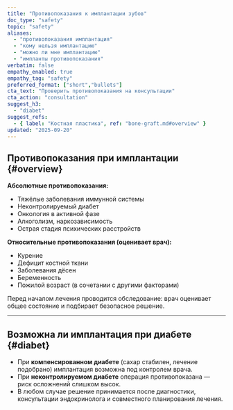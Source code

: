 ```yaml
---
title: "Противопоказания к имплантации зубов"
doc_type: "safety"
topic: "safety"
aliases:
  - "противопоказания имплантация"
  - "кому нельзя имплантацию"
  - "можно ли мне имплантацию"
  - "импланты противопоказания"
verbatim: false
empathy_enabled: true
empathy_tag: "safety"
preferred_format: ["short","bullets"]
cta_text: "Проверить противопоказания на консультации"
cta_action: "consultation"
suggest_h3:
  - "diabet"
suggest_refs:
  - { label: "Костная пластика", ref: "bone-graft.md#overview" }
updated: "2025-09-20"
---
```


## Противопоказания при имплантации {#overview}
**Абсолютные противопоказания:**  
- Тяжёлые заболевания иммунной системы  
- Неконтролируемый диабет  
- Онкология в активной фазе  
- Алкоголизм, наркозависимость  
- Острая стадия психических расстройств  

**Относительные противопоказания (оценивает врач):**  
- Курение  
- Дефицит костной ткани  
- Заболевания дёсен  
- Беременность  
- Пожилой возраст (в сочетании с другими факторами)  

Перед началом лечения проводится обследование: врач оценивает общее состояние и подбирает безопасное решение.

---

## Возможна ли имплантация при диабете {#diabet}
<!-- aliases: ["импланты при диабете","можно ли импланты диабет","диабет имплантация зубов","диабетики и импланты","имплантация сахарный диабет","можно ли импланты при сахарном диабете","имплантация при диабете 2 типа"] -->
- При **компенсированном диабете** (сахар стабилен, лечение подобрано) имплантация возможна под контролем врача.  
- При **неконтролируемом диабете** операция противопоказана — риск осложнений слишком высок.  
- В любом случае решение принимается после диагностики, консультации эндокринолога и совместного планирования лечения.  
